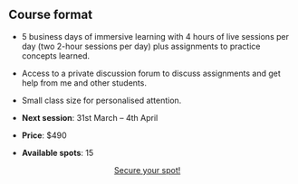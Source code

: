 ## Course format

- 5 business days of immersive learning with 4 hours of live sessions per day (two 2-hour sessions per day) plus assignments to practice concepts learned.
- Access to a private discussion forum to discuss assignments and get help from me and other students.
- Small class size for personalised attention.

- **Next session**: 31st March – 4th April
- **Price**: $490
- **Available spots**: 15


<div style="display:flex; justify-content:center;">
<a href="https://mathspp.gumroad.com/l/intermediate-python-course?wanted=true" target="_blank" class="btn" style="margin-right: 1em;">Secure your spot!</a>
</div>
